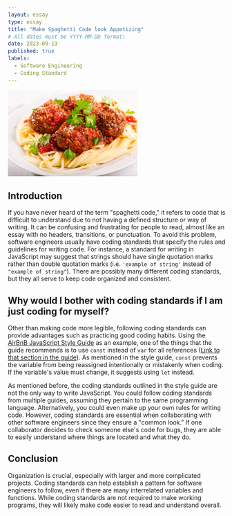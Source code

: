 ```yaml
---
layout: essay
type: essay
title: "Make Spaghetti Code look Appetizing"
# All dates must be YYYY-MM-DD format!
date: 2023-09-19
published: true
labels:
  - Software Engineering
  - Coding Standard
---
```


<img width="300px" class="rounded float-start pe-4" src="../img/make-spaghetti/spaghetti.jpg">

## Introduction

If you have never heard of the term "spaghetti code," it refers to code that is difficult to understand due to not having a defined structure or way of writing. It can be confusing and frustrating for people to read, almost like an essay with no headers, transitions, or punctuation. To avoid this problem, software engineers usually have coding standards that specify the rules and guidelines for writing code. For instance, a standard for writing in JavaScript may suggest that strings should have single quotation marks rather than double quotation marks (i.e. `'example of string'` instead of `"example of string"`). There are possibly many different coding standards, but they all serve to keep code organized and consistent.

## Why would I bother with coding standards if I am just coding for myself?

Other than making code more legible, following coding standards can provide advantages such as practicing good coding habits. Using the [AirBnB JavaScript Style Guide](https://github.com/airbnb/javascript) as an example, one of the things that the guide recommends is to use `const` instead of `var` for all references ([Link to that section in the guide](https://github.com/airbnb/javascript#references)). As mentioned in the style guide, `const` prevents the variable from being reassigned intentionally or mistakenly when coding. If the variable's value must change, it suggests using `let` instead. 

As mentioned before, the coding standards outlined in the style guide are not the only way to write JavaScript. You could follow coding standards from multiple guides, assuming they pertain to the same programming language. Alternatively, you could even make up your own rules for writing code. However, coding standards are essential when collaborating with other software engineers since they ensure a "common look." If one collaborator decides to check someone else's code for bugs, they are able to easily understand where things are located and what they do.

## Conclusion

Organization is crucial, especially with larger and more complicated projects. Coding standards can help establish a pattern for software engineers to follow, even if there are many interrelated variables and functions. While coding standards are not required to make working programs, they will likely make code easier to read and understand overall.